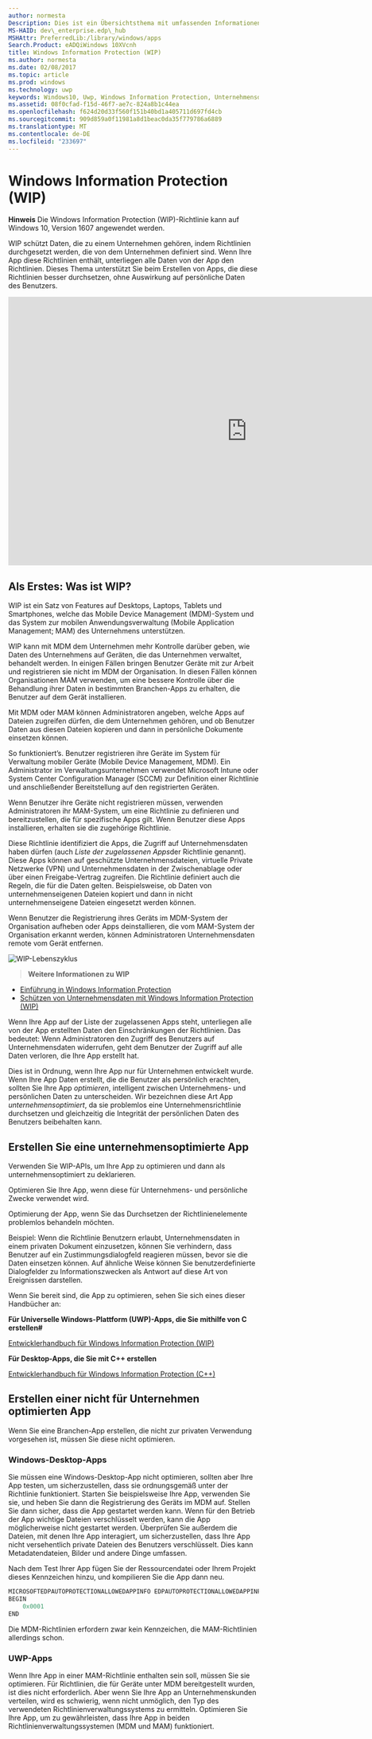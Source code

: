 ```yaml
---
author: normesta
Description: Dies ist ein Übersichtsthema mit umfassenden Informationen für Entwickler zum Zusammenhang zwischen der Windows Information Protection (WIP) und Dateien, Puffern, der Zwischenablage, dem Netzwerk, Hintergrundaufgaben und dem Schutz von Daten bei Sperre.
MS-HAID: dev\_enterprise.edp\_hub
MSHAttr: PreferredLib:/library/windows/apps
Search.Product: eADQiWindows 10XVcnh
title: Windows Information Protection (WIP)
ms.author: normesta
ms.date: 02/08/2017
ms.topic: article
ms.prod: windows
ms.technology: uwp
keywords: Windows10, Uwp, Windows Information Protection, Unternehmensdaten, Schutz von Unternehmensdaten, edp, optimierte Apps
ms.assetid: 08f0cfad-f15d-46f7-ae7c-824a8b1c44ea
ms.openlocfilehash: f624d20d33f560f151b40bd1a405711d697fd4cb
ms.sourcegitcommit: 909d859a0f11981a8d1beac0da35f779786a6889
ms.translationtype: MT
ms.contentlocale: de-DE
ms.locfileid: "233697"
---
```

# <a name="windows-information-protection-wip"></a>Windows Information Protection (WIP)

__Hinweis__ Die Windows Information Protection (WIP)-Richtlinie kann auf Windows 10, Version 1607 angewendet werden.

WIP schützt Daten, die zu einem Unternehmen gehören, indem Richtlinien durchgesetzt werden, die von dem Unternehmen definiert sind. Wenn Ihre App diese Richtlinien enthält, unterliegen alle Daten von der App den Richtlinien. Dieses Thema unterstützt Sie beim Erstellen von Apps, die diese Richtlinien besser durchsetzen, ohne Auswirkung auf persönliche Daten des Benutzers.
<iframe src="https://channel9.msdn.com/Blogs/Windows-Development-for-the-Enterprise/Securing-Enterprise-Data-with-Windows-Information-Protection/player" width="960" height="540" allowFullScreen frameBorder="0"></iframe>

## <a name="first-what-is-wip"></a>Als Erstes: Was ist WIP?

WIP ist ein Satz von Features auf Desktops, Laptops, Tablets und Smartphones, welche das Mobile Device Management (MDM)-System und das System zur mobilen Anwendungsverwaltung (Mobile Application Management; MAM) des Unternehmens unterstützen.

WIP kann mit MDM dem Unternehmen mehr Kontrolle darüber geben, wie Daten des Unternehmens auf Geräten, die das Unternehmen verwaltet, behandelt werden. In einigen Fällen bringen Benutzer Geräte mit zur Arbeit und registrieren sie nicht im MDM der Organisation.  In diesen Fällen können Organisationen MAM verwenden, um eine bessere Kontrolle über die Behandlung ihrer Daten in bestimmten Branchen-Apps zu erhalten, die Benutzer auf dem Gerät installieren.

Mit MDM oder MAM können Administratoren angeben, welche Apps auf Dateien zugreifen dürfen, die dem Unternehmen gehören, und ob Benutzer Daten aus diesen Dateien kopieren und dann in persönliche Dokumente einsetzen können.

So funktioniert’s. Benutzer registrieren ihre Geräte im System für Verwaltung mobiler Geräte (Mobile Device Management, MDM). Ein Administrator im Verwaltungsunternehmen verwendet Microsoft Intune oder System Center Configuration Manager (SCCM) zur Definition einer Richtlinie und anschließender Bereitstellung auf den registrierten Geräten.

Wenn Benutzer ihre Geräte nicht registrieren müssen, verwenden Administratoren ihr MAM-System, um eine Richtlinie zu definieren und bereitzustellen, die für spezifische Apps gilt. Wenn Benutzer diese Apps installieren, erhalten sie die zugehörige Richtlinie.

Diese Richtlinie identifiziert die Apps, die Zugriff auf Unternehmensdaten haben dürfen (auch *Liste der zugelassenen Apps*der Richtlinie genannt). Diese Apps können auf geschützte Unternehmensdateien, virtuelle Private Netzwerke (VPN) und Unternehmensdaten in der Zwischenablage oder über einen Freigabe-Vertrag zugreifen. Die Richtlinie definiert auch die Regeln, die für die Daten gelten. Beispielsweise, ob Daten von unternehmenseigenen Dateien kopiert und dann in nicht unternehmenseigene Dateien eingesetzt werden können.

Wenn Benutzer die Registrierung ihres Geräts im MDM-System der Organisation aufheben oder Apps deinstallieren, die vom MAM-System der Organisation erkannt werden, können Administratoren Unternehmensdaten remote vom Gerät entfernen.

![WIP-Lebenszyklus](images/wip-lifecycle.png)

> **Weitere Informationen zu WIP** <br>
* [Einführung in Windows Information Protection](https://blogs.technet.microsoft.com/windowsitpro/2016/06/29/introducing-windows-information-protection/)
* [Schützen von Unternehmensdaten mit Windows Information Protection (WIP)](https://technet.microsoft.com/library/dn985838(v=vs.85).aspx)

Wenn Ihre App auf der Liste der zugelassenen Apps steht, unterliegen alle von der App erstellten Daten den Einschränkungen der Richtlinien. Das bedeutet: Wenn Administratoren den Zugriff des Benutzers auf Unternehmensdaten widerrufen, geht dem Benutzer der Zugriff auf alle Daten verloren, die Ihre App erstellt hat.

Dies ist in Ordnung, wenn Ihre App nur für Unternehmen entwickelt wurde. Wenn Ihre App Daten erstellt, die die Benutzer als persönlich erachten, sollten Sie Ihre App *optimieren*, intelligent zwischen Unternehmens- und persönlichen Daten zu unterscheiden. Wir bezeichnen diese Art App *unternehmensoptimiert*, da sie problemlos eine Unternehmensrichtlinie durchsetzen und gleichzeitig die Integrität der persönlichen Daten des Benutzers beibehalten kann.

## <a name="create-an-enterprise-enlightened-app"></a>Erstellen Sie eine unternehmensoptimierte App

Verwenden Sie WIP-APIs, um Ihre App zu optimieren und dann als unternehmensoptimiert zu deklarieren.

Optimieren Sie Ihre App, wenn diese für Unternehmens- und persönliche Zwecke verwendet wird.

Optimierung der App, wenn Sie das Durchsetzen der Richtlinienelemente problemlos behandeln möchten.

Beispiel: Wenn die Richtlinie Benutzern erlaubt, Unternehmensdaten in einem privaten Dokument einzusetzen, können Sie verhindern, dass Benutzer auf ein Zustimmungsdialogfeld reagieren müssen, bevor sie die Daten einsetzen können. Auf ähnliche Weise können Sie benutzerdefinierte Dialogfelder zu Informationszwecken als Antwort auf diese Art von Ereignissen darstellen.

Wenn Sie bereit sind, die App zu optimieren, sehen Sie sich eines dieser Handbücher an:

**Für Universelle Windows-Plattform (UWP)-Apps, die Sie mithilfe von C erstellen#**

[Entwicklerhandbuch für Windows Information Protection (WIP)](wip-dev-guide.md)

**Für Desktop-Apps, die Sie mit C++ erstellen**

[Entwicklerhandbuch für Windows Information Protection (C++)](http://go.microsoft.com/fwlink/?LinkId=822192)


## <a name="create-non-enlightened-enterprise-app"></a>Erstellen einer nicht für Unternehmen optimierten App

Wenn Sie eine Branchen-App erstellen, die nicht zur privaten Verwendung vorgesehen ist, müssen Sie diese nicht optimieren.

### <a name="windows-desktop-apps"></a>Windows-Desktop-Apps
Sie müssen eine Windows-Desktop-App nicht optimieren, sollten aber Ihre App testen, um sicherzustellen, dass sie ordnungsgemäß unter der Richtlinie funktioniert. Starten Sie beispielsweise Ihre App, verwenden Sie sie, und heben Sie dann die Registrierung des Geräts im MDM auf. Stellen Sie dann sicher, dass die App gestartet werden kann. Wenn für den Betrieb der App wichtige Dateien verschlüsselt werden, kann die App möglicherweise nicht gestartet werden. Überprüfen Sie außerdem die Dateien, mit denen Ihre App interagiert, um sicherzustellen, dass Ihre App nicht versehentlich private Dateien des Benutzers verschlüsselt. Dies kann Metadatendateien, Bilder und andere Dinge umfassen.

Nach dem Test Ihrer App fügen Sie der Ressourcendatei oder Ihrem Projekt dieses Kennzeichen hinzu, und kompilieren Sie die App dann neu.

```cpp
MICROSOFTEDPAUTOPROTECTIONALLOWEDAPPINFO EDPAUTOPROTECTIONALLOWEDAPPINFOID
BEGIN
    0x0001
END
```
Die MDM-Richtlinien erfordern zwar kein Kennzeichen, die MAM-Richtlinien allerdings schon.

### <a name="uwp-apps"></a>UWP-Apps

Wenn Ihre App in einer MAM-Richtlinie enthalten sein soll, müssen Sie sie optimieren. Für Richtlinien, die für Geräte unter MDM bereitgestellt wurden, ist dies nicht erforderlich. Aber wenn Sie Ihre App an Unternehmenskunden verteilen, wird es schwierig, wenn nicht unmöglich, den Typ des verwendeten Richtlinienverwaltungssystems zu ermitteln. Optimieren Sie Ihre App, um zu gewährleisten, dass Ihre App in beiden Richtlinienverwaltungssystemen (MDM und MAM) funktioniert.






 

